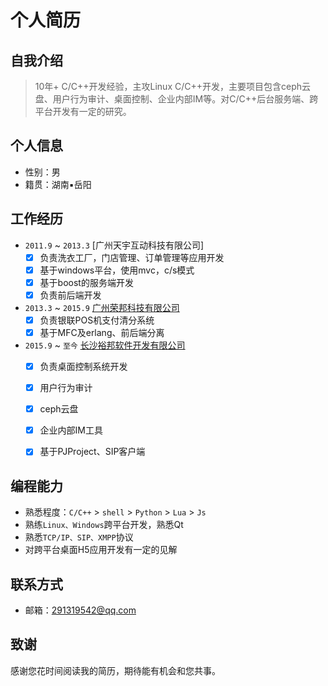 # 个人简历
> 

## 自我介绍
> 10年+ C/C++开发经验，主攻Linux C/C++开发，主要项目包含ceph云盘、用户行为审计、桌面控制、企业内部IM等。对C/C++后台服务端、跨平台开发有一定的研究。

## 个人信息
* 性别：男
* 籍贯：湖南▪岳阳


## 工作经历
- `2011.9` ~ `2013.3` [广州天宇互动科技有限公司]
	- [x] 负责洗衣工厂，门店管理、订单管理等应用开发
	- [x] 基于windows平台，使用mvc，c/s模式
	- [x] 基于boost的服务端开发
	- [x] 负责前后端开发

- `2013.3` ~ `2015.9` [广州荣邦科技有限公司](https://www.masget.com/)
	- [x] 负责银联POS机支付清分系统
	- [x] 基于MFC及erlang、前后端分离

- `2015.9` ~ `至今` [长沙裕邦软件开发有限公司](https://aiqicha.baidu.com/company_detail_30467264883190?rq=ef&pd=ee&from=ps)
	- [x] 负责桌面控制系统开发
	- [x] 用户行为审计
	- [x] ceph云盘
	- [x] 企业内部IM工具
	- [x] 基于PJProject、SIP客户端


## 编程能力
* 熟悉程度：`C/C++` > `shell` > `Python` > `Lua` > `Js`
* 熟练`Linux、Windows`跨平台开发，熟悉Qt
* 熟悉`TCP/IP、SIP、XMPP`协议
* 对跨平台桌面H5应用开发有一定的见解

## 联系方式
* 邮箱：291319542@qq.com


## 致谢
感谢您花时间阅读我的简历，期待能有机会和您共事。


